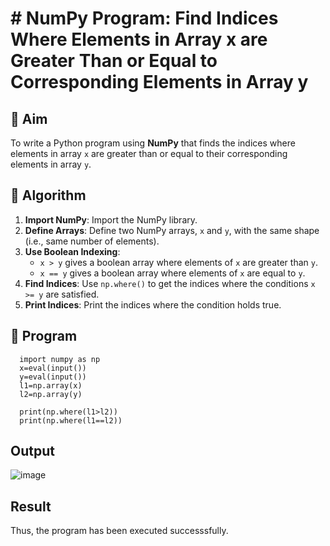 # # NumPy Program: Find Indices Where Elements in Array x are Greater Than or Equal to Corresponding Elements in Array y

## 🎯 Aim
To write a Python program using **NumPy** that finds the indices where elements in array `x` are greater than or equal to their corresponding elements in array `y`.

## 🧠 Algorithm
1. **Import NumPy**: Import the NumPy library.
2. **Define Arrays**: Define two NumPy arrays, `x` and `y`, with the same shape (i.e., same number of elements).
3. **Use Boolean Indexing**: 
   - `x > y` gives a boolean array where elements of `x` are greater than `y`.
   - `x == y` gives a boolean array where elements of `x` are equal to `y`.
4. **Find Indices**: Use `np.where()` to get the indices where the conditions `x >= y` are satisfied.
5. **Print Indices**: Print the indices where the condition holds true.

## 🧾 Program

      import numpy as np
      x=eval(input())
      y=eval(input())
      l1=np.array(x)
      l2=np.array(y)
      
      print(np.where(l1>l2))
      print(np.where(l1==l2))

## Output
![image](https://github.com/user-attachments/assets/1cb2aff8-3dfe-43e9-b54c-bd04d22bae88)

## Result
Thus, the program has been executed successsfully.
